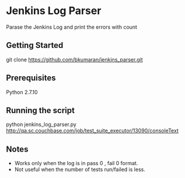 # Jenkins Log Parser

Parase the Jenkins Log and print the errors with count

## Getting Started

git clone https://github.com/bkumaran/jenkins_parser.git

## Prerequisites

Python 2.7.10

## Running the script
python jenkins_log_parser.py http://qa.sc.couchbase.com/job/test_suite_executor/13090/consoleText


## Notes
* Works only when the log is in  pass 0 , fail 0 format.
* Not useful when the number of tests run/failed is less.


